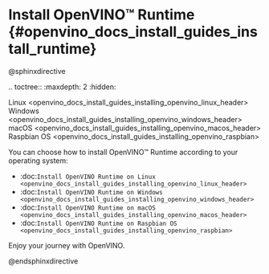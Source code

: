 # Install OpenVINO™ Runtime {#openvino_docs_install_guides_install_runtime}

@sphinxdirective

.. toctree::
   :maxdepth: 2
   :hidden:
   
   Linux <openvino_docs_install_guides_installing_openvino_linux_header>
   Windows <openvino_docs_install_guides_installing_openvino_windows_header>
   macOS <openvino_docs_install_guides_installing_openvino_macos_header>
   Raspbian OS <openvino_docs_install_guides_installing_openvino_raspbian>


You can choose how to install OpenVINO™ Runtime according to your operating system: 

* :doc:`Install OpenVINO Runtime on Linux <openvino_docs_install_guides_installing_openvino_linux_header>`
* :doc:`Install OpenVINO Runtime on Windows <openvino_docs_install_guides_installing_openvino_windows_header>`
* :doc:`Install OpenVINO Runtime on macOS <openvino_docs_install_guides_installing_openvino_macos_header>`
* :doc:`Install OpenVINO Runtime on Raspbian OS <openvino_docs_install_guides_installing_openvino_raspbian>`

Enjoy your journey with OpenVINO.


@endsphinxdirective

